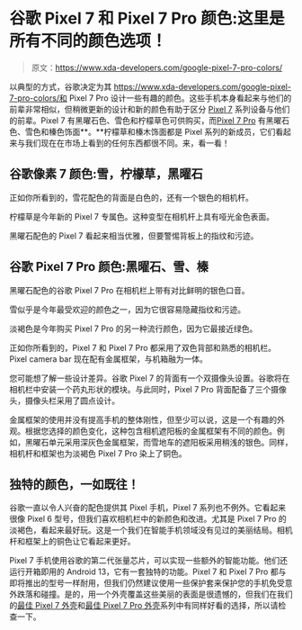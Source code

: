 # 谷歌 Pixel 7 和 Pixel 7 Pro 颜色:这里是所有不同的颜色选项！

> 原文：<https://www.xda-developers.com/google-pixel-7-pro-colors/>

以典型的方式，谷歌决定为其 https://www.xda-developers.com/google-pixel-7-pro-colors/和 Pixel 7 Pro 设计一些有趣的颜色。这些手机本身看起来与他们的前辈非常相似，但稍微更新的设计和新的颜色有助于区分 [Pixel 7](https://www.xda-developers.com/google-pixel-7-review/) 系列设备与他们的前辈。Pixel 7 有黑曜石色、雪色和柠檬草色可供购买，而[Pixel 7 Pro](https://www.xda-developers.com/google-pixel-7-pro-review/) 有黑曜石色、雪色和榛色饰面**。**柠檬草和榛木饰面都是 Pixel 系列的新成员，它们看起来与我们现在在市场上看到的任何东西都很不同。来，看一看！

## 谷歌像素 7 颜色:雪，柠檬草，黑曜石

正如你所看到的，雪花配色的背面是白色的，还有一个银色的相机杆。

柠檬草是今年新的 Pixel 7 专属色。这种变型在相机杆上具有哑光金色表面。

黑曜石配色的 Pixel 7 看起来相当优雅，但要警惕背板上的指纹和污迹。

## 谷歌 Pixel 7 Pro 颜色:黑曜石、雪、榛

黑曜石配色的谷歌 Pixel 7 Pro 在相机栏上带有对比鲜明的银色口音。

雪似乎是今年最受欢迎的颜色之一，因为它很容易隐藏指纹和污迹。

淡褐色是今年购买 Pixel 7 Pro 的另一种流行颜色，因为它最接近绿色。

正如你所看到的，Pixel 7 和 Pixel 7 Pro 都采用了双色背部和熟悉的相机栏。Pixel camera bar 现在配有金属框架，与机箱融为一体。

您可能想了解一些设计差异。谷歌 Pixel 7 的背面有一个双摄像头设置。谷歌将在相机栏中安装一个药丸形状的模块。与此同时，Pixel 7 Pro 背面配备了三个摄像头，摄像头栏采用了圆点设计。

金属框架的使用并没有提高手机的整体刚性，但至少可以说，这是一个有趣的外观。根据您选择的颜色变化，这种包含相机遮阳板的金属框架有不同的颜色。例如，黑曜石单元采用深灰色金属框架，而雪地车的遮阳板采用稍浅的银色。同样，相机杆和框架也为淡褐色 Pixel 7 Pro 染上了铜色。

## 独特的颜色，一如既往！

谷歌一直以令人兴奋的配色提供其 Pixel 手机，Pixel 7 系列也不例外。它看起来很像 Pixel 6 型号，但我们喜欢相机栏中的新颜色和改进。尤其是 Pixel 7 Pro 的淡褐色，看起来最好玩。这是一个我们在智能手机领域没有见过的美丽结局。相机杆和框架上的铜色让它看起来更好。

Pixel 7 手机使用谷歌的第二代张量芯片，可以实现一些额外的智能功能。他们还运行开箱即用的 Android 13，它有一套独特的功能。Pixel 7 和 Pixel 7 Pro 都与即将推出的型号一样耐用，但我们仍然建议使用一些保护套来保护您的手机免受意外跌落和碰撞。是的，用一个外壳覆盖这些美丽的表面是很遗憾的，但我们在我们的[最佳 Pixel 7 外壳](https://www.xda-developers.com/best-google-pixel-7-cases/)和[最佳 Pixel 7 Pro 外壳](https://www.xda-developers.com/best-google-pixel-7-pro-cases/)系列中有同样好看的选择，所以请检查一下。